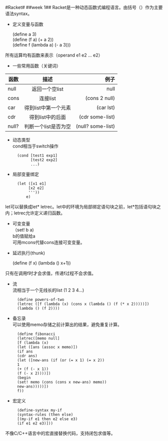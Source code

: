 #Racket#
##week 1##
Racket是一种动态函数式编程语言。由括号（）作为主要语法syntax。  

+ 定义变量与函数

	(define a 3)  
	(define (f a) (+ a 2))  
	(define f (lambda a) (- a 3)))

所有运算均有函数来表示（operand e1 e2 ... e2）

* 一些常用函数（关键词）
  
| 函数        | 描述           | 例子  |
| ------------- |:-------------:| -----:|
| null      | 返回一个空list | null |
| cons      | 连接list     |   (cons 2 null) |
| car  | 得到list中第一个元素      |  (car lst) |
| cdr  | 得到list中的后面| (cdr some-list)|
| null? | 判断一个list是否为空 | (null? some-list)|

* 动态类型  
  cond相当于switch操作 
 
		(cond [test1 exp1]
			  [test2 exp2]
	          ...)

* 局部变量绑定  

		(let ([x1 e1]
			 [x2 e2]
			 '''))
			e)

let可以替换成let* letrec。let中的环境为局部绑定语句块之前，let*包括语句块之内；letrec允许定义递归函数。

* 可变变量  
		（set! b a)  
b的值赋给a  
可用mcons代替cons连接可变变量。 

* 延迟执行(thunk)  

	(define (f x) (lambda () x+1))


只有在调用f时才会求值，传递f过程不会求值。

* 流  
流相当于一个无线长的list (1 2 3 4...)

		(define powers-of-two
		(letrec ([f (lambda (x) (cons x (lambda () (f (* x 2)))))])
		(lambda () (f 2)))) 

* 备忘录  
可以使用memo存储之前计算出的结果，避免重复计算。

		(define fibonacci
		(letrec([memo null]
		[f (lambda (x)
		(let ([ans (assoc x memo)])
		(if ans
		(cdr ans)
		(let ([new-ans (if (or (= x 1) (= x 2))
		1
		(+ (f (- x 1))
		(f (- x 2))))])
		(begin
		(set! memo (cons (cons x new-ans) memo))
		new-ans)))))])
		f))


* 宏定义  

		(define-syntax my-if
		(syntax-rules (then else)
		[(my-if e1 then e2 else e3)
		(if e1 e2 e3)]))

不像C/C++语言中的宏直接替换代码，支持闭包求值等。


